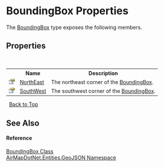 # BoundingBox Properties
 

The <a href="20ac6f55-39e2-3a96-2d6d-ebf660bc398a">BoundingBox</a> type exposes the following members.


## Properties
&nbsp;<table><tr><th></th><th>Name</th><th>Description</th></tr><tr><td>![Public property](media/pubproperty.gif "Public property")</td><td><a href="e3782d4b-ea86-376b-590c-44b3bc8587e8">NorthEast</a></td><td>
The northeast corner of the <a href="20ac6f55-39e2-3a96-2d6d-ebf660bc398a">BoundingBox</a>.</td></tr><tr><td>![Public property](media/pubproperty.gif "Public property")</td><td><a href="f433df66-299b-d22f-fc80-bd4a275a9458">SouthWest</a></td><td>
The southwest corner of the <a href="20ac6f55-39e2-3a96-2d6d-ebf660bc398a">BoundingBox</a>.</td></tr></table>&nbsp;
<a href="#boundingbox-properties">Back to Top</a>

## See Also


#### Reference
<a href="20ac6f55-39e2-3a96-2d6d-ebf660bc398a">BoundingBox Class</a><br /><a href="1d543ca6-8481-5d96-aca1-a1b2d108871c">AirMapDotNet.Entities.GeoJSON Namespace</a><br />